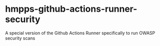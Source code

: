 # hmpps-github-actions-runner-security
A special version of the Github Actions Runner specifically to run OWASP security scans